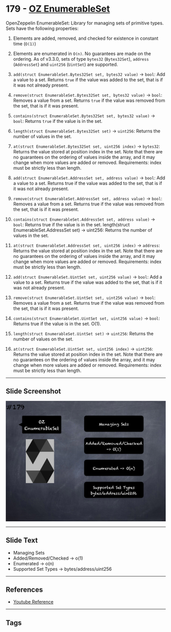 # 179 - [OZ EnumerableSet](OZ%20EnumerableSet.md)
OpenZeppelin EnumerableSet: Library for managing sets of primitive types. Sets have the following properties: 
1. Elements are added, removed, and checked for existence in constant time (`O(1)`) 
2. Elements are enumerated in `O(n)`. No guarantees are made on the ordering. As of v3.3.0, sets of type `bytes32` (`Bytes32Set`), `address` (`AddressSet`) and `uint256` (`UintSet`) are supported.

1. `add(struct EnumerableSet.Bytes32Set set, bytes32 value)` → `bool`: Add a value to a set. Returns `true` if the value was added to the set, that is if it was not already present.
    
2. `remove(struct EnumerableSet.Bytes32Set set, bytes32 value)` → `bool`: Removes a value from a set. Returns `true` if the value was removed from the set, that is if it was present.
    
3. `contains(struct EnumerableSet.Bytes32Set set, bytes32 value)` → `bool`: Returns `true` if the value is in the set.
    
4. `length(struct EnumerableSet.Bytes32Set set)` → `uint256`: Returns the number of values in the set.
    
5. `at(struct EnumerableSet.Bytes32Set set, uint256 index)` → `bytes32`: Returns the value stored at position index in the set. Note that there are no guarantees on the ordering of values inside the array, and it may change when more values are added or removed. Requirements: index must be strictly less than length.
    
6. `add(struct EnumerableSet.AddressSet set, address value)` → `bool`: Add a value to a set. Returns true if the value was added to the set, that is if it was not already present.
    
7. `remove(struct EnumerableSet.AddressSet set, address value)` → `bool`: Removes a value from a set. Returns true if the value was removed from the set, that is if it was present.
    
8. `contains(struct EnumerableSet.AddressSet set, address value)` → `bool`: Returns true if the value is in the set. length(struct EnumerableSet.AddressSet set) → uint256: Returns the number of values in the set.
    
9. `at(struct EnumerableSet.AddressSet set, uint256 index)` → `address`: Returns the value stored at position index in the set. Note that there are no guarantees on the ordering of values inside the array, and it may change when more values are added or removed. Requirements: index must be strictly less than length.
    
10. `add(struct EnumerableSet.UintSet set, uint256 value)` → `bool`: Add a value to a set. Returns true if the value was added to the set, that is if it was not already present.
    
11. `remove(struct EnumerableSet.UintSet set, uint256 value)` → `bool`: Removes a value from a set. Returns true if the value was removed from the set, that is if it was present.
    
12. `contains(struct EnumerableSet.UintSet set, uint256 value)` → `bool`: Returns true if the value is in the set. O(1).
    
13. `length(struct EnumerableSet.UintSet set)` → `uint256`: Returns the number of values on the set.
    
14. `at(struct EnumerableSet.UintSet set, uint256 index)` → `uint256`: Returns the value stored at position index in the set. Note that there are no guarantees on the ordering of values inside the array, and it may change when more values are added or removed. Requirements: index must be strictly less than length.

___
## Slide Screenshot
![179.png](../../images/3.%20Solidity%20201/179.png)
___
## Slide Text
- Managing Sets
- Added/Removed/Checked -> o(1)
- Enumerated -> o(n)
- Supported Set Types -> bytes/address/uint256
___
## References
- [Youtube Reference](https://youtu.be/L_9Fk6HRwpU?t=1123)
___
## Tags